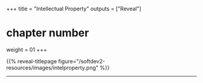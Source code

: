 +++
title = "Intellectual Property"
outputs = ["Reveal"]
# chapter number
weight = 01
+++

{{% reveal-titlepage figure="/softdev2-resources/images/intelproperty.png" %}}

---

